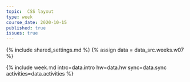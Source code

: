```yaml
---
topic:  CSS layout
type: week
course_date: 2020-10-15
published: true
issues: true
---
```


{% include shared_settings.md %}
{% assign data = data_src.weeks.w07 %}

{% include week.md
  intro=data.intro
  hw=data.hw
  sync=data.sync
  activities=data.activities
%}
